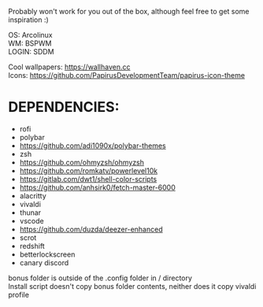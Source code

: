 Probably won't work for you out of the box, although feel free to get some inspiration :)  

OS: Arcolinux  
WM: BSPWM  
LOGIN: SDDM  

Cool wallpapers: https://wallhaven.cc  
Icons: https://github.com/PapirusDevelopmentTeam/papirus-icon-theme  

# DEPENDENCIES:

- rofi
- polybar
- https://github.com/adi1090x/polybar-themes
- zsh
- https://github.com/ohmyzsh/ohmyzsh
- https://github.com/romkatv/powerlevel10k
- https://gitlab.com/dwt1/shell-color-scripts
- https://github.com/anhsirk0/fetch-master-6000
- alacritty
- vivaldi
- thunar
- vscode
- https://github.com/duzda/deezer-enhanced
- scrot
- redshift
- betterlockscreen
- canary discord

bonus folder is outside of the .config folder in / directory  
Install script doesn't copy bonus folder contents, neither does it copy vivaldi profile  